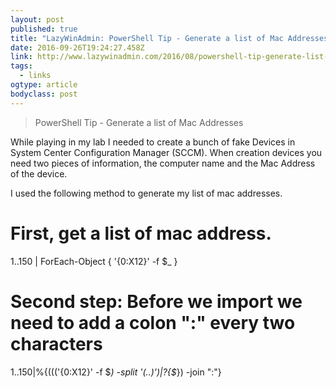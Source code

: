 ```yaml
---
layout: post 
published: true 
title: "LazyWinAdmin: PowerShell Tip - Generate a list of Mac Addresses" 
date: 2016-09-26T19:24:27.458Z 
link: http://www.lazywinadmin.com/2016/08/powershell-tip-generate-list-of-mac.html?utm_content=buffer8a908&utm_medium=social&utm_source=twitter.com&utm_campaign=buffer 
tags:
  - links
ogtype: article 
bodyclass: post 
---
```


> PowerShell Tip - Generate a list of Mac Addresses

While playing in my lab I needed to create a bunch of fake Devices in System Center Configuration Manager (SCCM). When creation devices you need two pieces of information, the computer name and the Mac Address of the device.

I used the following method to generate my list of mac addresses.

# First, get a list of mac address.
1..150 | ForEach-Object { '{0:X12}' -f $_ }
# Second step: Before we import we need to add a colon ":" every two characters
1..150|%{((('{0:X12}' -f $_) -split '(..)')|?{$_}) -join ":"}